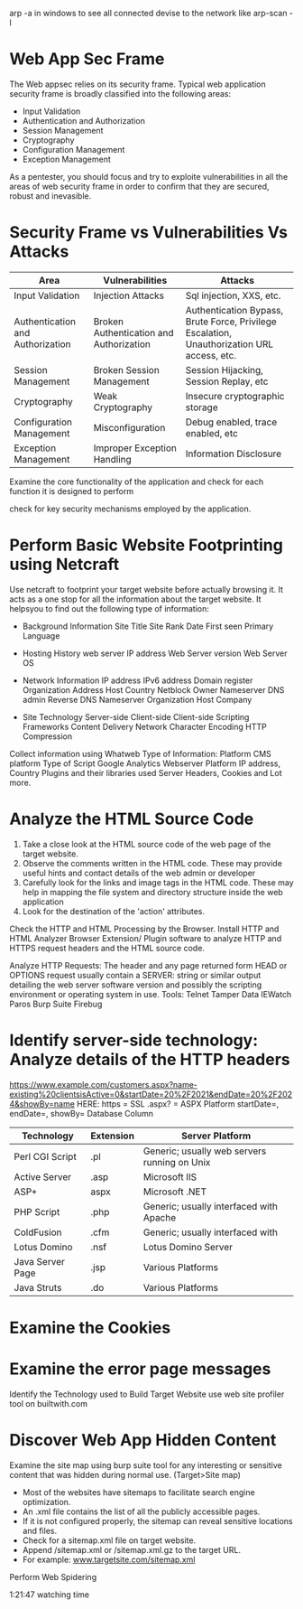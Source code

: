 arp -a in windows to see all connected devise to the network like arp-scan -l


# Web App Sec Frame
The Web appsec relies on its security frame.
Typical web application security frame is broadly classified into the following areas:
- Input Validation
- Authentication and Authorization
- Session Management
- Cryptography
- Configuration Management
- Exception Management

As a pentester, you should focus and try to exploite vulnerabilities in all the areas of web security frame in order to confirm that they are secured, robust and inevasible.

# Security Frame vs Vulnerabilities Vs Attacks
Area 			| Vulnerabilities | Attacks
------------------------|-----------------|--------
Input Validation	| Injection Attacks | Sql injection, XXS, etc.
Authentication and Authorization | Broken Authentication and Authorization | Authentication Bypass, Brute Force, Privilege Escalation, Unauthorization URL access, etc.
Session Management	| Broken Session Management | Session Hijacking, Session Replay, etc
Cryptography		| Weak Cryptography | Insecure cryptographic storage
Configuration Management| Misconfiguration | Debug enabled, trace enabled, etc
Exception Management	| Improper Exception Handling | Information Disclosure


Examine the core functionality of the application and check for each function it is designed to perform

check for key security mechanisms employed by the application.

# Perform Basic Website Footprinting using Netcraft

Use netcraft to footprint your target website before actually browsing it. It acts as a one stop for all the information about the target website.
It helpsyou to find out the following type of information:

* Background Information
Site Title
Site Rank
Date First seen
Primary Language

* Hosting History
web server IP address
Web Server version
Web Server OS

* Network Information
IP address
IPv6 address
Domain register
Organization Address
Host Country
Netblock Owner
Nameserver
DNS admin
Reverse DNS
Nameserver Organization
Host Company

* Site Technology
Server-side
Client-side
Client-side Scripting Frameworks
Content Delivery Network
Character Encoding
HTTP Compression

Collect information using Whatweb
Type of Information:
Platform
CMS platform
Type of Script
Google Analytics
Webserver Platform
IP address, Country
Plugins and their libraries used
Server Headers, Cookies and Lot more.


# Analyze the HTML Source Code
1. Take a close look at the HTML source code of the web page of the target website.
2. Observe the comments written in the HTML code. These may provide useful hints and contact details of the web admin or developer
3. Carefully look for the links and image tags in the HTML code. These may help in mapping the file system and directory structure inside the web application
4. Look for the destination of the 'action' attributes.

Check the HTTP and HTML Processing by the Browser.
Install HTTP and HTML Analyzer Browser Extension/ Plugin software to analyze HTTP and HTTPS request headers and the HTML source code.

Analyze HTTP Requests: The header and any page returned form HEAD or OPTIONS request usually contain a SERVER: string or similar output detailing the web server software version and possibly the scripting environment or operating system in use.
Tools:
Telnet
Tamper Data
IEWatch
Paros
Burp Suite
Firebug

# Identify server-side technology: Analyze details of the HTTP headers
https://www.example.com/customers.aspx?name-existing%20clientsisActive=0&startDate=20%2F2021&endDate=20%2F2024&showBy=name
HERE:
https = SSL
.aspx? = ASPX Platform
startDate=, endDate=, showBy= Database Column

Technology | Extension | Server Platform
-----------|-----------|----------------
Perl CGI Script | .pl | Generic; usually web servers running on Unix
Active Server | .asp | Microsoft IIS
ASP+ | aspx | Microsoft .NET
PHP Script | .php | Generic; usually interfaced with Apache
ColdFusion | .cfm | Generic; usually interfaced with
Lotus Domino | .nsf | Lotus Domino Server
Java Server Page | .jsp | Various Platforms
Java Struts | .do | Various Platforms

# Examine the Cookies
# Examine the error page messages

Identify the Technology used to Build Target Website
use web site profiler tool on builtwith.com


# Discover Web App Hidden Content
Examine the site map using burp suite tool for any interesting or sensitive content that was hidden during normal use.
(Target>Site map)

- Most of the websites have sitemaps to facilitate search engine optimization.
- An .xml file contains the list of all the publicly accessible pages.
- If it is not configured properly, the sitemap can reveal sensitive locations and files.
- Check for a sitemap.xml file on target website.
- Append /sitemap.xml or /sitemap.xml.gz to the target URL.
- For example: www.targetsite.com/sitemap.xml

Perform Web Spidering

1:21:47 watching time



